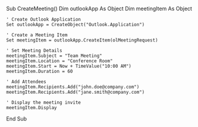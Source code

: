 Sub CreateMeeting()
    Dim outlookApp As Object
    Dim meetingItem As Object
    
    ' Create Outlook Application
    Set outlookApp = CreateObject("Outlook.Application")
    
    ' Create a Meeting Item
    Set meetingItem = outlookApp.CreateItem(olMeetingRequest)
    
    ' Set Meeting Details
    meetingItem.Subject = "Team Meeting"
    meetingItem.Location = "Conference Room"
    meetingItem.Start = Now + TimeValue("10:00 AM")
    meetingItem.Duration = 60
    
    ' Add Attendees
    meetingItem.Recipients.Add("john.doe@company.com")
    meetingItem.Recipients.Add("jane.smith@company.com")
    
    ' Display the meeting invite
    meetingItem.Display
End Sub
